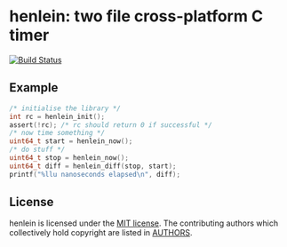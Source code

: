 # henlein: two file cross-platform C timer

[![Build Status](https://travis-ci.com/raedwulf/henlein.svg?branch=master)](https://app.travis-ci.com/github/raedwulf/henlein)

## Example

```C
/* initialise the library */
int rc = henlein_init();
assert(!rc); /* rc should return 0 if successful */
/* now time something */
uint64_t start = henlein_now();
/* do stuff */
uint64_t stop = henlein_now();
uint64_t diff = henlein_diff(stop, start);
printf("%llu nanoseconds elapsed\n", diff);
```

## License

henlein is licensed under the [MIT license](LICENSE).
The contributing authors which collectively hold copyright are listed in [AUTHORS](AUTHORS).

